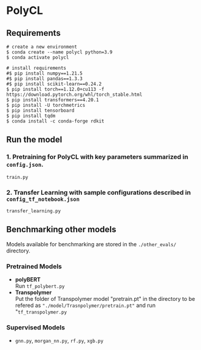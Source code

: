 # PolyCL

## Requirements<br />

```
# create a new environment
$ conda create --name polycl python=3.9
$ conda activate polycl

# install requirements
#$ pip install numpy==1.21.5
#$ pip install pandas==1.3.3
#$ pip install scikit-learn==0.24.2
$ pip install torch==1.12.0+cu113 -f https://download.pytorch.org/whl/torch_stable.html
$ pip install transformers==4.20.1
$ pip install -U torchmetrics
$ pip install tensorboard
$ pip install tqdm
$ conda install -c conda-forge rdkit
```

## Run the model<br />
### 1. Pretraining for PolyCL with key parameters summarized in ```config.json```.
```
train.py
```
### 2. Transfer Learning with sample configurations described in ```config_tf_notebook.json```
```
transfer_learning.py
```
## Benchmarking other models<br />
Models available for benchmarking are stored in the ```./other_evals/``` directory.

### Pretrained Models
- **polyBERT**<br />
  Run ```tf_polybert.py```<br />
- **Transpolymer**<br />
  Put the folder of Transpolymer model "pretrain.pt" in the directory to be refered as ```"./model/Trasnpolymer/pretrain.pt"``` and run "```tf_transpolymer.py```<br /> 

### Supervised Models
- ```gnn.py```, ```morgan_nn.py```, ```rf.py```, ```xgb.py```

